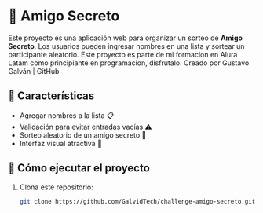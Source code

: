 # 🎁 Amigo Secreto

Este proyecto es una aplicación web para organizar un sorteo de **Amigo Secreto**. Los usuarios pueden ingresar nombres en una lista y sortear un participante aleatorio. Este proyecto es parte de mi formacion en Alura Latam como principiante en programacion, disfrutalo.
Creado por Gustavo Galván | GitHub


## 🚀 Características
- Agregar nombres a la lista 📋
- Validación para evitar entradas vacías ⚠️
- Sorteo aleatorio de un amigo secreto 🎲
- Interfaz visual atractiva 🎨

## 🔧 Cómo ejecutar el proyecto
1. Clona este repositorio:
   ```bash
   git clone https://github.com/GalvidTech/challenge-amigo-secreto.git
